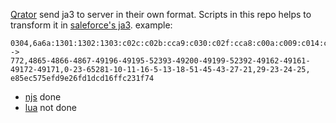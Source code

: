 [Qrator](https://qrator.net/) send ja3 to server in their own format. Scripts in this repo helps to transform it in 
  [saleforce's ja3](https://github.com/salesforce/ja3).
example:
```text
0304,6a6a:1301:1302:1303:c02c:c02b:cca9:c030:c02f:cca8:c00a:c009:c014:c013,0000:0017:ff01:000a:000b:0010:0005:000d:0012:0033:002d:002b:001b:0015,dada:001d:0017:0018:0019, 
->
772,4865-4866-4867-49196-49195-52393-49200-49199-52392-49162-49161-49172-49171,0-23-65281-10-11-16-5-13-18-51-45-43-27-21,29-23-24-25,
e85ec575efd9e26fd1dcd16ffc231f74
```
* [njs](./njs) done
* [lua](./lua) not done
